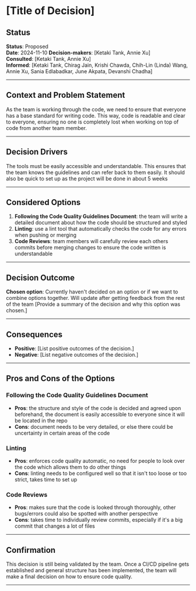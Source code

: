 # [Title of Decision]

## Status
**Status**: Proposed  
**Date**: 2024-11-10 
**Decision-makers**: [Ketaki Tank, Annie Xu]  
**Consulted**: [Ketaki Tank, Annie Xu]  
**Informed**: [Ketaki Tank, Chirag Jain, Krishi Chawda, Chih-Lin (Linda) Wang, Annie Xu, Sania Edlabadkar, June Akpata, Devanshi Chadha]  

---

## Context and Problem Statement
As the team is working through the code, we need to ensure that everyone has a base standard for writing code. This way, code is readable and clear to everyone, ensuring no one is completely lost when working on top of code from another team member.

---

## Decision Drivers
The tools must be easily accessible and understandable. This ensures that the team knows the guidelines and can refer back to them easily. It should also be quick to set up as the project will be done in about 5 weeks

---

## Considered Options
1. **Following the Code Quality Guidelines Document**: the team will write a detailed document about how the code should be structured and styled
2. **Linting**: use a lint tool that automatically checks the code for any errors when pushing or merging
3. **Code Reviews**: team members will carefully review each others commits before merging changes to ensure the code written is understandable

---

## Decision Outcome
**Chosen option**: Currently haven't decided on an option or if we want to combine options together. Will update after getting feedback from the rest of the team 
[Provide a summary of the decision and why this option was chosen.]

---

## Consequences
* **Positive**: [List positive outcomes of the decision.]
* **Negative**: [List negative outcomes of the decision.]

---

## Pros and Cons of the Options

### Following the Code Quality Guidelines Document
* **Pros**: the structure and style of the code is decided and agreed upon beforehand, the document is easily accessible to everyone since it will be located in the repo
* **Cons**: document needs to be very detailed, or else there could be uncertainty in certain areas of the code

### Linting
* **Pros**: enforces code quality automatic, no need for people to look over the code which allows them to do other things
* **Cons**: linting needs to be configured well so that it isn't too loose or too strict, takes time to set up

### Code Reviews
* **Pros**: makes sure that the code is looked through thoroughly, other bugs/errors could also be spotted with another perspective
* **Cons**: takes time to individually review commits, especially if it's a big commit that changes a lot of files

---

## Confirmation
This decision is still being validated by the team. Once a CI/CD pipeline gets established and general structure has been implemented, the team will make a final decision on how to ensure code quality.

--- 
